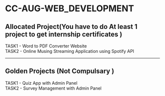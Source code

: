 # CC-AUG-WEB_DEVELOPMENT

## Allocated Project(You have to do At least 1 project to get internship certificates )
TASK1 - Word to PDF Converter Website  <br>
TASK2 - Online Musing Streaming Application using Spotify API

-------------------------------------------------------
## Golden Projects (Not Compulsary )
TASK1 - Quiz App with Admin Panel  <br>
TASK2 - Survey Management with Admin Panel
